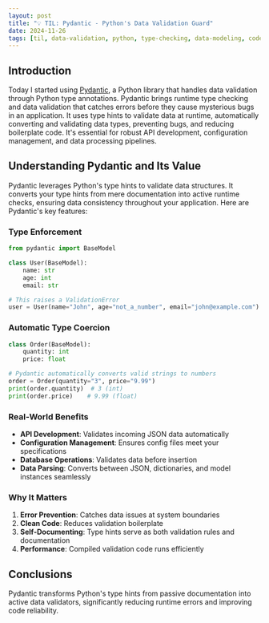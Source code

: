 ```yaml
---
layout: post
title: "💡 TIL: Pydantic - Python's Data Validation Guard"
date: 2024-11-26
tags: [til, data-validation, python, type-checking, data-modeling, code-quality, pydantic, error-handling]
---
```

<!--more-->

## Introduction
Today I started using [Pydantic](https://docs.pydantic.dev/latest/), a Python library that handles data validation through Python type annotations. Pydantic brings runtime type checking and data validation that catches errors before they cause mysterious bugs in an application. It uses type hints to validate data at runtime, automatically converting and validating data types, preventing bugs, and reducing boilerplate code. It's essential for robust API development, configuration management, and data processing pipelines.

## Understanding Pydantic and Its Value
Pydantic leverages Python's type hints to validate data structures. It converts your type hints from mere documentation into active runtime checks, ensuring data consistency throughout your application. Here are Pydantic's key features:  

### Type Enforcement

```python
from pydantic import BaseModel

class User(BaseModel):
    name: str
    age: int
    email: str

# This raises a ValidationError
user = User(name="John", age="not_a_number", email="john@example.com")
```

### Automatic Type Coercion

```python
class Order(BaseModel):
    quantity: int
    price: float

# Pydantic automatically converts valid strings to numbers
order = Order(quantity="3", price="9.99")
print(order.quantity)  # 3 (int)
print(order.price)    # 9.99 (float)
```

### Real-World Benefits
- **API Development**: Validates incoming JSON data automatically
- **Configuration Management**: Ensures config files meet your specifications
- **Database Operations**: Validates data before insertion
- **Data Parsing**: Converts between JSON, dictionaries, and model instances seamlessly

### Why It Matters
1. **Error Prevention**: Catches data issues at system boundaries
2. **Clean Code**: Reduces validation boilerplate
3. **Self-Documenting**: Type hints serve as both validation rules and documentation
4. **Performance**: Compiled validation code runs efficiently

## Conclusions
Pydantic transforms Python's type hints from passive documentation into active data validators, significantly reducing runtime errors and improving code reliability.
